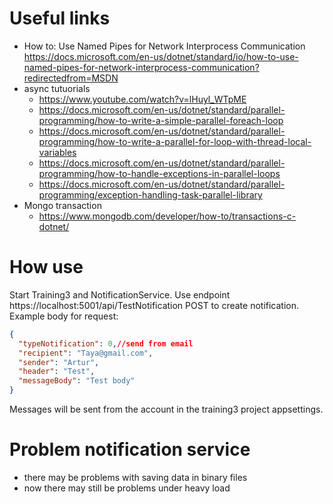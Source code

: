 # Useful links
- How to: Use Named Pipes for Network Interprocess Communication https://docs.microsoft.com/en-us/dotnet/standard/io/how-to-use-named-pipes-for-network-interprocess-communication?redirectedfrom=MSDN
- async tutuorials
    - https://www.youtube.com/watch?v=lHuyl_WTpME
    - https://docs.microsoft.com/en-us/dotnet/standard/parallel-programming/how-to-write-a-simple-parallel-foreach-loop
    - https://docs.microsoft.com/en-us/dotnet/standard/parallel-programming/how-to-write-a-parallel-for-loop-with-thread-local-variables
    - https://docs.microsoft.com/en-us/dotnet/standard/parallel-programming/how-to-handle-exceptions-in-parallel-loops
    - https://docs.microsoft.com/en-us/dotnet/standard/parallel-programming/exception-handling-task-parallel-library
- Mongo transaction 
    - https://www.mongodb.com/developer/how-to/transactions-c-dotnet/
    
# How use
Start Training3 and NotificationService.
Use endpoint https://localhost:5001/api/TestNotification POST to create notification.
Example body for request:
```json
{
  "typeNotification": 0,//send from email
  "recipient": "Taya@gmail.com",
  "sender": "Artur",
  "header": "Test",
  "messageBody": "Test body"
}
```
Messages will be sent from the account in the training3 project appsettings.

# Problem notification service
- there may be problems with saving data in binary files
- now there may still be problems under heavy load 